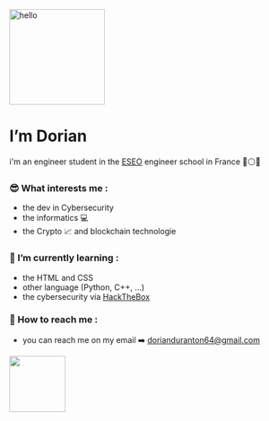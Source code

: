 <picture>
  <source media="(prefers-color-scheme: dark)" srcset="https://media4.giphy.com/media/4Z4FRLEzoSwivZP1SI/giphy.gif?cid=ecf05e47c09td67vy6nnrscpsshzl3l30qhgyqa535fwon6r&rid=giphy.gif&ct=s" width="70">
  <img alt="hello" src="https://media3.giphy.com/media/YPb7aAVlSPo7BsdcPL/giphy.gif?cid=ecf05e4746gxim5xsztm5n4v1g34erepcu0sgxbymy3x6jcy&rid=giphy.gif&ct=s" width="170">
</picture>

 
# I’m Dorian 
i'm an engineer student in the [ESEO](http://eseo.fr) engineer school in France :large_blue_circle::white_circle::red_circle:

### :sunglasses: What interests me :
- the dev in Cybersecurity 
- the informatics :computer:
- the Crypto :chart_with_upwards_trend: and blockchain technologie
### 🌱 I’m currently learning :
- the HTML and CSS
- other language (Python, C++, ...)
- the cybersecurity via [HackTheBox](http://hackthebox.com)
### :e-mail: How to reach me :
- you can reach me on my email :arrow_right: dorianduranton64@gmail.com

<img src="https://media3.giphy.com/media/xUOxeRP7tdqPm1M4CI/200w.webp?cid=ecf05e47q7maiff03kjybo93imm450g70dirgrl150gw2jaq&rid=200w.webp&ct=s" width="100">


<!---
dd6478/dd6478 is a ✨ special ✨ repository because its `README.md` (this file) appears on your GitHub profile.
You can click the Preview link to take a look at your changes.
--->
